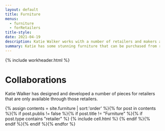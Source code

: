 ```yaml
---
layout: default
title: Furniture
menus:
  - furniture
  - forRetailers
title-style:
date: 2021-04-19
description: Katie Walker works with a number of retailers and makers and many of her designs can be purchased directly from these collaborators.
summary: Katie has some stunning furniture that can be purchased from retailers
---
```

{% include workheader.html %}

<div class="content for_retailers" markdown="1">

# Collaborations #

Katie Walker has designed and developed a number of pieces for retailers that are only available through those retailers.

  <div class="grid clearfix">
    {% assign contents = site.furniture | sort:'order' %}{% for post in contents %}{% if post.publis != false %}{% if post.title != "Furniture" %}{% if post.type contains "retailer" %}
    {% include cell.html %}
    {% endif %}{% endif %}{% endif %}{% endfor %}
  </div>
</div>
